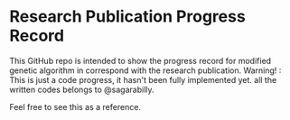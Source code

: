 # Research Publication Progress Record

This GitHub repo is intended to show the progress record for modified genetic algorithm in correspond with the research publication.
Warning! : This is just a code progress, it hasn't been fully implemented yet.
all the written codes belongs to @sagarabilly.

Feel free to see this as a reference. 
